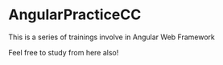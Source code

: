 # AngularPracticeCC
This is a series of trainings involve in Angular Web Framework

Feel free to study from here also!
